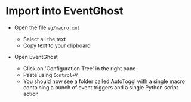 # Import into EventGhost

- Open the file `eg/macro.xml`
  - Select all the text
  - Copy text to your clipboard

- Open EventGhost
  - Click on 'Configuration Tree' in the right pane
  - Paste using `Control+V`
  - You should now see a folder called AutoToggl with a single macro
    containing a bunch of event triggers and a single Python script
    action